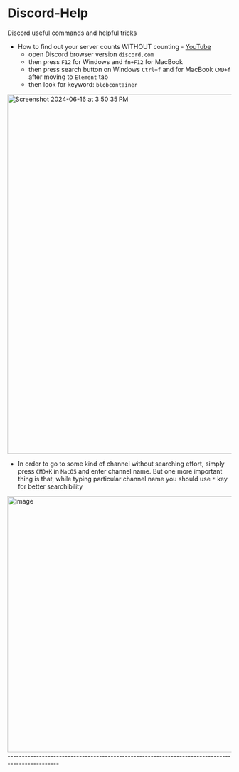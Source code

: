 # Discord-Help
Discord useful commands and helpful tricks

- How to find out your server counts WITHOUT counting - [YouTube](https://www.youtube.com/watch?v=MGLxRT7BRzw)
  - open Discord browser version `discord.com`
  - then press `F12` for Windows and `fn+F12` for MacBook
  - then press search button on Windows `Ctrl+f` and for MacBook `CMD+f` after moving to `Element` tab
  - then look for keyword: `blobcontainer`
    
<img width="807" alt="Screenshot 2024-06-16 at 3 50 35 PM" src="https://github.com/afa-farkhod/Discord-Help/assets/24220136/acf1e04a-4b7e-4158-93f8-00a0520912ce">

- In order to go to some kind of channel without searching effort, simply press `CMD+K` in `MacOS` and enter channel name. But one more important thing is that, while typing particular channel name you should use `*` key for better searchibility

<img width="575" alt="image" src="https://github.com/afa-farkhod/Discord-Help/assets/24220136/88633dac-229e-47fb-a66a-34c28e01e1c7">
------------------------------------------------------------------------------------------------
